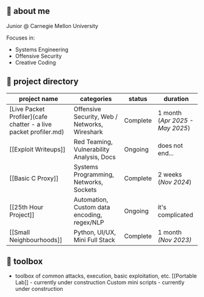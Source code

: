 ## 🐳 about me
Junior @ Carnegie Mellon University

Focuses in:
- Systems Engineering
- Offensive Security
- Creative Coding

## 💫 project directory

| project name                                                     | categories                                    | status   | duration                           |
| ---------------------------------------------------------------- | --------------------------------------------- | -------- | ---------------------------------- |
| [Live Packet Profiler](cafe chatter - a live packet profiler.md) | Offensive Security, Web / Networks, Wireshark | Complete | 1 month<br>(*Apr 2025 - May 2025*) |
| [[Exploit Writeups]]                                             | Red Teaming, Vulnerability Analysis, Docs     | Ongoing  | does not end...                    |
| [[Basic C Proxy]]                                                | Systems Programming, Networks, Sockets        | Complete | 2 weeks<br>(*Nov 2024*)            |
| [[25th Hour Project]]                                            | Automation, Custom data encoding, regex/NLP   | Ongoing  | it's complicated                   |
| [[Small Neighbourhoods]]                                         | Python, UI/UX, Mini Full Stack                | Complete | 1 month<br>*(Nov 2023)*            |

## 🎲 toolbox
 - toolbox of common attacks, execution, basic exploitation, etc.
[[Portable Lab]] - currently under construction
Custom mini scripts - currently under construction